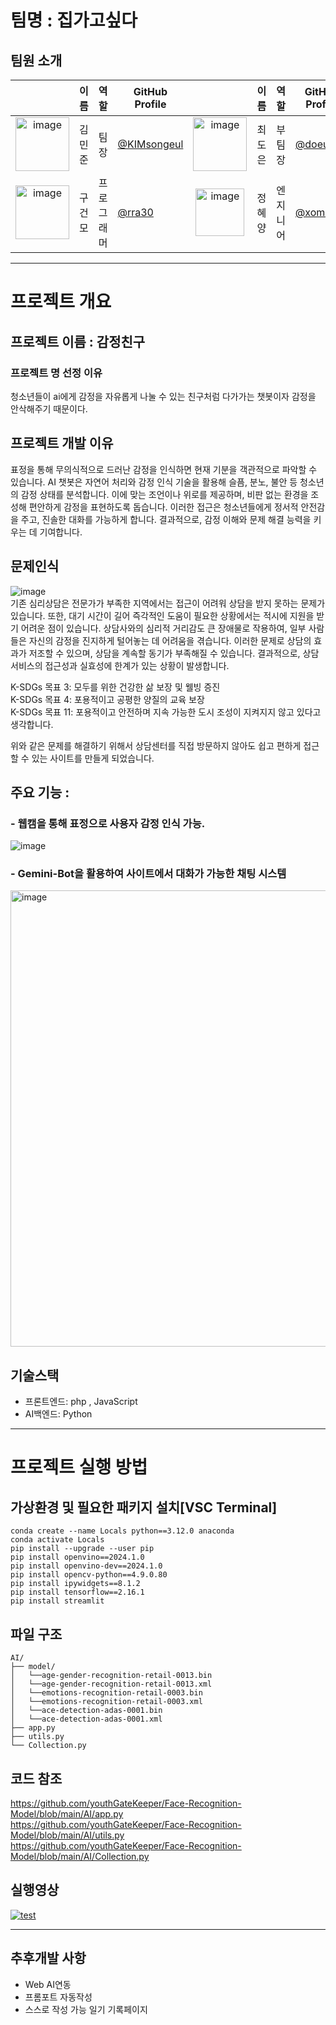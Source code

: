 # 팀명 : 집가고싶다
## 팀원 소개
|   | 이름 | 역할 | GitHub Profile |   | 이름 | 역할 | GitHub Profile |
|:------:|------|------|---------|:------:|------|------|---------|
| <img width="86" alt="image" src="https://github.com/user-attachments/assets/721b6caf-ff8a-41be-880e-aa6b68b32dfb" />| 김민준 | 팀장 | [@KIMsongeul](https://github.com/KIMsongeul)|<img width="86" alt="image" src="https://github.com/user-attachments/assets/90010f5b-b83a-465e-bffb-3f7354442304" />| 최도은 | 부팀장 | [@doeun07](https://github.com/doeun07) |
| <img width="86" alt="image" src="https://github.com/user-attachments/assets/0b40ee99-a53d-490c-aa66-71d13fed6d44"/>| 구건모 | 프로그래머 | [@rra30](https://github.com/rra30) |<img width="78" height="76" alt="image" src="https://github.com/user-attachments/assets/f5935e93-7d70-4728-b6b7-bfaad00222c4" />| 정혜양 | 엔지니어 | [@xom1p](https://github.com/xom1p) |

---

# 프로젝트 개요
## 프로젝트 이름 : 감정친구
### 프로젝트 명 선정 이유 
청소년들이 ai에게 감정을 자유롭게 나눌 수 있는 친구처럼 다가가는 챗봇이자 감정을 안삭해주기 때문이다. 
## 프로젝트 개발 이유
표정을 통해 무의식적으로 드러난 감정을 인식하면 현재 기분을 객관적으로 파악할 수 있습니다. AI 챗봇은 자연어 처리와 감정 인식 기술을 활용해 슬픔, 분노, 불안 등 청소년의 감정 상태를 분석합니다. 이에 맞는 조언이나 위로를 제공하며, 비판 없는 환경을 조성해 편안하게 감정을 표현하도록 돕습니다. 이러한 접근은 청소년들에게 정서적 안전감을 주고, 진솔한 대화를 가능하게 합니다. 결과적으로, 감정 이해와 문제 해결 능력을 키우는 데 기여합니다.
## 문제인식
![image](https://github.com/user-attachments/assets/83b7a6c2-fa96-468d-9998-49dc455620da)<br>
기존 심리상담은 전문가가 부족한 지역에서는 접근이 어려워 상담을 받지 못하는 문제가 있습니다. 또한, 대기 시간이 길어 즉각적인 도움이 필요한 상황에서는 적시에 지원을 받기 어려운 점이 있습니다. 상담사와의 심리적 거리감도 큰 장애물로 작용하여, 일부 사람들은 자신의 감정을 진지하게 털어놓는 데 어려움을 겪습니다. 이러한 문제로 상담의 효과가 저조할 수 있으며, 상담을 계속할 동기가 부족해질 수 있습니다. 결과적으로, 상담 서비스의 접근성과 실효성에 한계가 있는 상황이 발생합니다.<br>

K-SDGs 목표 3: 모두를 위한 건강한 삶 보장 및 웰빙 증진<br>
K-SDGs 목표 4: 포용적이고 공평한 양질의 교육 보장<br>
K-SDGs 목표 11: 포용적이고 안전하며 지속 가능한 도시 조성이 지켜지지 않고 있다고 생각합니다.<br>

위와 같은 문제를 해결하기 위해서 상담센터를 직접 방문하지 않아도 쉽고 편하게 접근할 수 있는 사이트를 만들게 되었습니다.

## 주요 기능 :
### - 웹캠을 통해 표정으로 사용자 감정 인식 가능. <br>
![image](https://github.com/user-attachments/assets/b0ad008d-226e-4e0c-be4b-72cd39f8a119) <br>
### - Gemini-Bot을 활용하여 사이트에서 대화가 가능한 채팅 시스템
<img width="730" alt="image" src="https://github.com/user-attachments/assets/7655037b-2d37-4fb3-8817-daecc0dbfe9c"/><br>

## 기술스택
- 프론트엔드: php , JavaScript
- AI백엔드: Python

---
  
# 프로젝트 실행 방법
## 가상환경 및 필요한 패키지 설치[VSC Terminal]
```
conda create --name Locals python==3.12.0 anaconda 
conda activate Locals
pip install --upgrade --user pip
pip install openvino==2024.1.0
pip install openvino-dev==2024.1.0
pip install opencv-python==4.9.0.80
pip install ipywidgets==8.1.2
pip install tensorflow==2.16.1
pip install streamlit
```
## 파일 구조
```
AI/
├── model/
│   └──age-gender-recognition-retail-0013.bin
│   └──age-gender-recognition-retail-0013.xml
│   └──emotions-recognition-retail-0003.bin
│   └──emotions-recognition-retail-0003.xml
│   └──ace-detection-adas-0001.bin
│   └──ace-detection-adas-0001.xml
├── app.py
├── utils.py
└── Collection.py
```

## 코드 참조 
https://github.com/youthGateKeeper/Face-Recognition-Model/blob/main/AI/app.py <br>
https://github.com/youthGateKeeper/Face-Recognition-Model/blob/main/AI/utils.py <br>
https://github.com/youthGateKeeper/Face-Recognition-Model/blob/main/AI/Collection.py <br>

## 실행영상

[![test](http://img.youtube.com/vi/'CuBg78KK1QM'/0.jpg)](https://youtu.be/'CuBg78KK1QM')

---

## 추후개발 사항
- Web AI연동
- 프롬포트 자동작성
- 스스로 작성 가능 일기 기록페이지 

